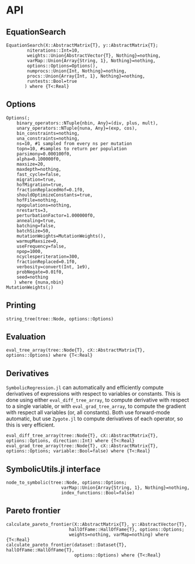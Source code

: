 # API

## EquationSearch

```@docs
EquationSearch(X::AbstractMatrix{T}, y::AbstractMatrix{T};
        niterations::Int=10,
        weights::Union{AbstractVector{T}, Nothing}=nothing,
        varMap::Union{Array{String, 1}, Nothing}=nothing,
        options::Options=Options(),
        numprocs::Union{Int, Nothing}=nothing,
        procs::Union{Array{Int, 1}, Nothing}=nothing,
        runtests::Bool=true
       ) where {T<:Real}
```

## Options

```@docs
Options(;
    binary_operators::NTuple{nbin, Any}=(div, plus, mult),
    unary_operators::NTuple{nuna, Any}=(exp, cos),
    bin_constraints=nothing,
    una_constraints=nothing,
    ns=10, #1 sampled from every ns per mutation
    topn=10, #samples to return per population
    parsimony=0.000100f0,
    alpha=0.100000f0,
    maxsize=20,
    maxdepth=nothing,
    fast_cycle=false,
    migration=true,
    hofMigration=true,
    fractionReplacedHof=0.1f0,
    shouldOptimizeConstants=true,
    hofFile=nothing,
    npopulations=nothing,
    nrestarts=3,
    perturbationFactor=1.000000f0,
    annealing=true,
    batching=false,
    batchSize=50,
    mutationWeights=MutationWeights(),
    warmupMaxsize=0,
    useFrequency=false,
    npop=1000,
    ncyclesperiteration=300,
    fractionReplaced=0.1f0,
    verbosity=convert(Int, 1e9),
    probNegate=0.01f0,
    seed=nothing
   ) where {nuna,nbin}
MutationWeights(;)
```

## Printing

```@docs
string_tree(tree::Node, options::Options)
```

## Evaluation

```@docs
eval_tree_array(tree::Node{T}, cX::AbstractMatrix{T}, options::Options) where {T<:Real}
```

## Derivatives

`SymbolicRegression.jl` can automatically and efficiently compute derivatives
of expressions with respect to variables or constants. This is done using
either `eval_diff_tree_array`, to compute derivative with respect to a single
variable, or with `eval_grad_tree_array`, to compute the gradient with respect
all variables (or, all constants). Both use forward-mode automatic, but use
`Zygote.jl` to compute derivatives of each operator, so this is very efficient.

```@docs
eval_diff_tree_array(tree::Node{T}, cX::AbstractMatrix{T}, options::Options, direction::Int) where {T<:Real}
eval_grad_tree_array(tree::Node{T}, cX::AbstractMatrix{T}, options::Options; variable::Bool=false) where {T<:Real}
```

## SymbolicUtils.jl interface

```@docs
node_to_symbolic(tree::Node, options::Options; 
                     varMap::Union{Array{String, 1}, Nothing}=nothing,
                     index_functions::Bool=false)
```

## Pareto frontier

```@docs
calculate_pareto_frontier(X::AbstractMatrix{T}, y::AbstractVector{T},
                        hallOfFame::HallOfFame{T}, options::Options;
                        weights=nothing, varMap=nothing) where {T<:Real}
calculate_pareto_frontier(dataset::Dataset{T}, hallOfFame::HallOfFame{T},
                          options::Options) where {T<:Real}
```
